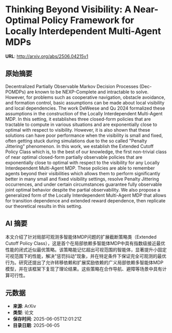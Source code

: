 # Thinking Beyond Visibility: A Near-Optimal Policy Framework for Locally Interdependent Multi-Agent MDPs

**URL**: http://arxiv.org/abs/2506.04215v1

## 原始摘要

Decentralized Partially Observable Markov Decision Processes (Dec-POMDPs) are
known to be NEXP-Complete and intractable to solve. However, for problems such
as cooperative navigation, obstacle avoidance, and formation control, basic
assumptions can be made about local visibility and local dependencies. The work
DeWeese and Qu 2024 formalized these assumptions in the construction of the
Locally Interdependent Multi-Agent MDP. In this setting, it establishes three
closed-form policies that are tractable to compute in various situations and
are exponentially close to optimal with respect to visibility. However, it is
also shown that these solutions can have poor performance when the visibility
is small and fixed, often getting stuck during simulations due to the so called
"Penalty Jittering" phenomenon. In this work, we establish the Extended Cutoff
Policy Class which is, to the best of our knowledge, the first non-trivial
class of near optimal closed-form partially observable policies that are
exponentially close to optimal with respect to the visibility for any Locally
Interdependent Multi-Agent MDP. These policies are able to remember agents
beyond their visibilities which allows them to perform significantly better in
many small and fixed visibility settings, resolve Penalty Jittering
occurrences, and under certain circumstances guarantee fully observable joint
optimal behavior despite the partial observability. We also propose a
generalized form of the Locally Interdependent Multi-Agent MDP that allows for
transition dependence and extended reward dependence, then replicate our
theoretical results in this setting.


## AI 摘要

本文介绍了针对局部可观测多智能体MDP问题的扩展截断策略类（Extended Cutoff Policy Class），这是首个在局部依赖多智能体MDP中具有指数级接近最优性能的闭式近似最优策略。该策略能记忆超出可视范围的智能体，显著提升小固定可视范围下的性能，解决"惩罚抖动"现象，并在特定条件下保证完全可观测的最优行为。研究还提出了允许转移依赖和扩展奖励依赖的广义局部依赖多智能体MDP模型，并在该框架下复现了理论结果。这些策略在合作导航、避障等场景中具有计算可行性。

## 元数据

- **来源**: ArXiv
- **类型**: 论文
- **保存时间**: 2025-06-05T12:01:21Z
- **目录日期**: 2025-06-05

